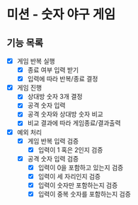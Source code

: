 # 미션 - 숫자 야구 게임

## 기능 목록
- [X] 게임 반복 실행
  - [X] 종료 여부 입력 받기
  - [X] 입력에 따라 반복/종료 결정
- [X] 게임 진행
  - [X] 상대방 숫자 3개 결정
  - [X] 공격 숫자 입력
  - [X] 공격 숫자와 상대방 숫자 비교
  - [X] 비교 결과에 따라 게임종료/결과출력
- [X] 예외 처리
  - [X] 게임 반복 입력 검증
    - [X] 입력이 1 혹은 2인지 검증
  - [X] 공격 숫자 입력 검증
    - [X] 입력이 0을 포함하고 있는지 검증
    - [X] 입력이 세 자리인지 검증
    - [X] 입력이 숫자만 포함하는지 검증
    - [X] 입력이 중복 숫자를 포함하는지 검증
